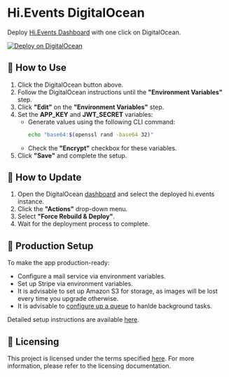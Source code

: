 # Hi.Events DigitalOcean

Deploy [Hi.Events Dashboard](https://github.com/Ticket-Saver/Dashboard-hiEvents) with one click on DigitalOcean.

[![Deploy on DigitalOcean](https://www.deploytodo.com/do-btn-blue.svg)](https://cloud.digitalocean.com/apps/new?repo=https://github.com/Ticket-Saver/Dashboard-hiEvents/tree/main&refcode=fe6200c866f8)

## 🚀 How to Use

1. Click the DigitalOcean button above.
2. Follow the DigitalOcean instructions until the **"Environment Variables"** step.
3. Click **"Edit"** on the **"Environment Variables"** step.
4. Set the **APP_KEY** and **JWT_SECRET** variables:
    - Generate values using the following CLI command:
      ```bash
      echo "base64:$(openssl rand -base64 32)"
      ```
    - Check the **"Encrypt"** checkbox for these variables.
5. Click **"Save"** and complete the setup.

## 🔄 How to Update

1. Open the DigitalOcean [dashboard](https://cloud.digitalocean.com/apps) and select the deployed hi.events instance.
2. Click the **"Actions"** drop-down menu.
3. Select **"Force Rebuild & Deploy"**.
4. Wait for the deployment process to complete.

## 🔧 Production Setup

To make the app production-ready:

- Configure a mail service via environment variables.
- Set up Stripe via environment variables.
- It is advisable to set up Amazon S3 for storage, as images will be lost every time you upgrade otherwise.
- It is advisable to [configure up a queue](https://hi.events/docs/getting-started/deploying#queue-configuration) to hanlde background tasks.

Detailed setup instructions are available [here](https://hi.events/docs/getting-started/deploying).

## 📜 Licensing

This project is licensed under the terms specified [here](https://hi.events/licensing). For more information, please refer to the licensing documentation.

